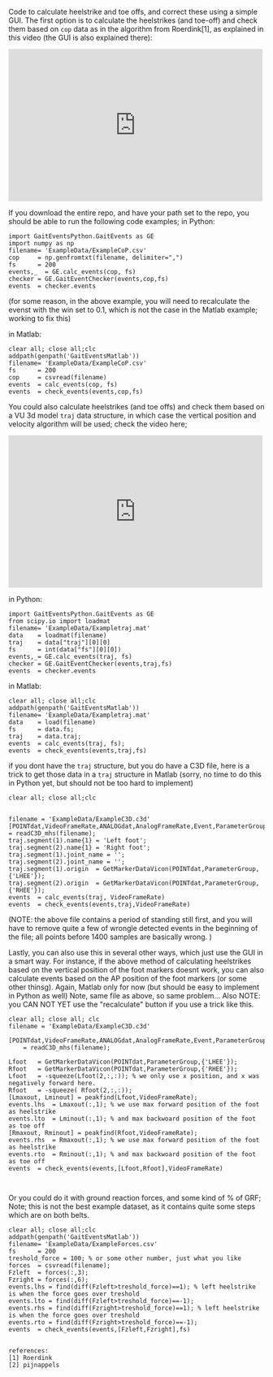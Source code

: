 
Code to calculate heelstrike and toe offs, and correct these using a simple GUI. The first option is to calculate the heelstrikes (and toe-off) and check them based on ```cop``` data as in the algorithm from Roerdink[1], as explained in this video (the GUI is also explained there):

<iframe width="500" height="300" src="https://www.youtube.com/embed/LWktHNFrAtM?si=0d3FJcgGZDkwfXs_" frameborder="0" allowfullscreen></iframe>

If you download the entire repo, and have your path set to the repo, you should be able to run the following code examples; in Python:
```
import GaitEventsPython.GaitEvents as GE
import numpy as np
filename= 'ExampleData/ExampleCoP.csv'
cop     = np.genfromtxt(filename, delimiter=",")
fs      = 200
events,_  = GE.calc_events(cop, fs)
checker = GE.GaitEventChecker(events,cop,fs)
events  = checker.events
```
(for some reason, in the above example, you will need to recalculate the evenst with the win set to 0.1, which is not the case in the Matlab example; working to fix this)

in Matlab:
```
clear all; close all;clc
addpath(genpath('GaitEventsMatlab'))
filename= 'ExampleData/ExampleCoP.csv'
fs      = 200
cop     = csvread(filename)
events  = calc_events(cop, fs)
events  = check_events(events,cop,fs)
```

You could also calculate heelstrikes (and toe offs) and check them based on a VU 3d model ```traj``` data structure, in which case the vertical position and velocity algorithm will be used; check the video here; 
<iframe width="500" height="300" src="https://www.youtube.com/embed/WD3iCJZIdJo?si=b3kCsuAG8ZeO0sfS" frameborder="0" allowfullscreen></iframe>

in Python:
```
import GaitEventsPython.GaitEvents as GE
from scipy.io import loadmat
filename= 'ExampleData/Exampletraj.mat'
data    = loadmat(filename)
traj    = data["traj"][0][0]
fs      = int(data["fs"][0][0])
events,_= GE.calc_events(traj, fs)
checker = GE.GaitEventChecker(events,traj,fs)
events  = checker.events
```

in Matlab:
```
clear all; close all;clc
addpath(genpath('GaitEventsMatlab'))
filename= 'ExampleData/Exampletraj.mat'
data    = load(filename)
fs      = data.fs;
traj    = data.traj;
events  = calc_events(traj, fs);
events  = check_events(events,traj,fs)
```

if you dont have the ```traj``` structure, but you do have a C3D file, here is a trick to get those data in a ```traj``` structure in Matlab (sorry, no time to do this in Python yet, but should not be too hard to implement) 

```
clear all; close all;clc


filename = 'ExampleData/ExampleC3D.c3d'
[POINTdat,VideoFrameRate,ANALOGdat,AnalogFrameRate,Event,ParameterGroup,CameraInfo,ResidualError]...
= readC3D_mhs(filename);
traj.segment(1).name{1} = 'Left foot';
traj.segment(2).name{1} = 'Right foot';
traj.segment(1).joint_name = '';
traj.segment(2).joint_name = '';
traj.segment(1).origin  = GetMarkerDataVicon(POINTdat,ParameterGroup,{'LHEE'});
traj.segment(2).origin  = GetMarkerDataVicon(POINTdat,ParameterGroup,{'RHEE'});
events  = calc_events(traj, VideoFrameRate)
events  = check_events(events,traj,VideoFrameRate)

```
(NOTE: the above file contains a period of standing still first, and you will have to remove quite a few of wrongle detected events in the beginning of the file; all points before 1400 samples are basically wrong. )


Lastly, you can also use this in several other ways, which just use the GUI in a smart way. For instance, if the above method of calculating heelstrikes based on the vertical position of the foot markers doesnt work, you can also calculate events based on the AP position of the foot markers (or some other thinsg). Again, Matlab only for now (but should be easy to implement in Python as well)
Note, same file as above, so same problem... Also NOTE: you CAN NOT YET use the "recalculate" button if you use a trick like this. 
```
clear all; close all; clc
filename = 'ExampleData/ExampleC3D.c3d'

[POINTdat,VideoFrameRate,ANALOGdat,AnalogFrameRate,Event,ParameterGroup,CameraInfo,ResidualError]...
    = readC3D_mhs(filename);

Lfoot   = GetMarkerDataVicon(POINTdat,ParameterGroup,{'LHEE'});
Rfoot   = GetMarkerDataVicon(POINTdat,ParameterGroup,{'RHEE'});
Lfoot   = -squeeze(Lfoot(2,:,:)); % we only use x position, and x was negatively forward here. 
Rfoot   = -squeeze( Rfoot(2,:,:));
[Lmaxout, Lminout] = peakfind(Lfoot,VideoFrameRate);
events.lhs  = Lmaxout(:,1); % we use max forward position of the foot as heelstrike
events.lto  = Lminout(:,1); % and max backwoard position of the foot as toe off
[Rmaxout, Rminout] = peakfind(Rfoot,VideoFrameRate);
events.rhs  = Rmaxout(:,1); % we use max forward position of the foot as heelstrike
events.rto  = Rminout(:,1); % and max backwoard position of the foot as toe off
events  = check_events(events,[Lfoot,Rfoot],VideoFrameRate)



```
Or you could do it with ground reaction forces, and some kind of % of GRF; 
Note; this is not the best example dataset, as it contains quite some steps which are on both belts.   

```
clear all; close all;clc
addpath(genpath('GaitEventsMatlab'))
filename= 'ExampleData/ExampleForces.csv'
fs      = 200
treshold_force = 100; % or some other number, just what you like
forces  = csvread(filename);
Fzleft  = forces(:,3);
Fzright = forces(:,6);
events.lhs = find(diff(Fzleft>treshold_force)==1); % left heelstrike is when the force goes over treshold
events.lto = find(diff(Fzleft>treshold_force)==-1);
events.rhs = find(diff(Fzright>treshold_force)==1); % left heelstrike is when the force goes over treshold
events.rto = find(diff(Fzright>treshold_force)==-1);
events  = check_events(events,[Fzleft,Fzright],fs)


references:
[1] Roerdink
[2] pijnappels